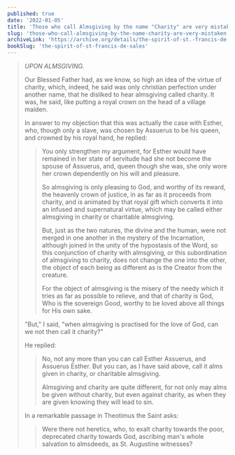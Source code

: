 ```yaml
---
published: true
date: '2022-01-05'
title: 'Those who call Almsgiving by the name "Charity" are very mistaken'
slug: 'those-who-call-almsgiving-by-the-name-charity-are-very-mistaken'
archiveLink: 'https://archive.org/details/the-spirit-of-st.-francis-de-sales/page/116?view=theater'
bookSlug: 'the-spirit-of-st-francis-de-sales'
---
```


> *UPON ALMSGIVING.*
> 
> Our Blessed Father had, as we know, so high an idea of the virtue of charity, which, indeed, he said was only christian perfection under another name, that he disliked to hear almsgiving called charity. It was, he said, like putting a royal crown on the head of a village maiden.
> 
> In answer to my objection that this was actually the case with Esther, who, though only a slave, was chosen by Assuerus to be his queen, and crowned by his royal hand, he replied:
> 
>> You only strengthen my argument, for Esther would have remained in her state of servitude had she not become the spouse of Assuerus, and, queen though she was, she only wore her crown dependently on his will and pleasure.
>>
>> So almsgiving is only pleasing to God, and worthy of its reward, the heavenly crown of justice, in as far as it proceeds from charity, and is animated by that royal gift which converts it into an infused and supernatural virtue, which may be called either almsgiving in charity or charitable almsgiving.
>>
>> But, just as the two natures, the divine and the human, were not merged in one another in the mystery of the Incarnation, although joined in the unity of the hypostasis of the Word, so this conjunction of charity with almsgiving, or this subordination of almsgiving to charity, does not change the one into the other, the object of each being as different as is the Creator from the creature.
>>
>> For the object of almsgiving is the misery of the needy which it tries as far as possible to relieve, and that of charity is God, Who is the sovereign Good, worthy to be loved above all things for His own sake.
>
> "But," I said, "when almsgiving is practised for the love of God, can we not then call it charity?"
> 
> He replied:
> 
>> No, not any more than you can call Esther Assuerus, and Assuerus Esther. But you can, as I have said above, call it alms given in charity, or charitable almsgiving.
>>
>> Almsgiving and charity are quite different, for not only may alms be given without charity, but even against charity, as when they are given knowing they will lead to sin.
>
> In a remarkable passage in Theotimus the Saint asks:
> 
>> Were there not heretics, who, to exalt charity towards the poor, deprecated charity towards God, ascribing man's whole salvation to almsdeeds, as St. Augustine witnesses?

